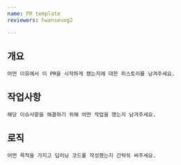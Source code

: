 ```yaml
---
name: PR template
reviewers: hwanseung2

---
```


## 개요
`어떤 이유에서 이 PR을 시작하게 됐는지에 대한 히스토리를 남겨주세요.`

## 작업사항
`해당 이슈사항을 해결하기 위해 어떤 작업을 했는지 남겨주세요.`

## 로직
`어떤 목적을 가지고 딥러닝 코드를 작성했는지 간략히 써주세요.`
